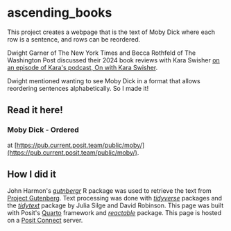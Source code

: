 # ascending_books

This project creates a webpage that is the text of Moby Dick where each row is a sentence, and rows can be reordered.

Dwight Garner of The New York Times and Becca Rothfeld of The Washington Post discussed their 2024 book reviews with Kara Swisher [on an episode of Kara's podcast, On with Kara Swisher](https://podcasts.apple.com/us/podcast/the-best-and-most-overrated-books-of-2024/id1643307527?i=1000681397924).  

Dwight mentioned wanting to see Moby Dick in a format that allows reordering sentences alphabetically. So I made it!

## Read it here!

### Moby Dick - Ordered

at [https://pub.current.posit.team/public/moby/](https://pub.current.posit.team/public/moby/).

## How I did it

John Harmon's *[gutnbergr](https://docs.ropensci.org/gutenbergr/)* R package was used to retrieve the text from [Project Gutenberg](https://www.gutenberg.org/). Text processing was done with *[tidyverse](https://www.tidyverse.org/)* packages and the *[tidytext](https://juliasilge.github.io/tidytext/)* package by Julia Silge and David Robinson. This page was built with Posit's [Quarto](https://quarto.org/) framework and *[reactable](https://glin.github.io/reactable/index.html)* package. This page is hosted on a [Posit Connect](https://posit.co/products/enterprise/connect/) server.

